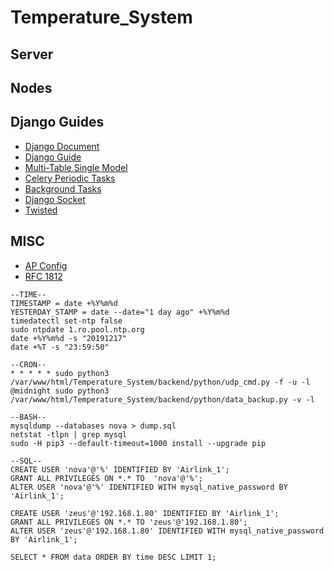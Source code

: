 # Temperature_System

## Server

## Nodes


## Django Guides
 - [Django Document](https://docs.djangoproject.com/en/3.0/)
 - [Django Guide](https://simpleisbetterthancomplex.com/series/beginners-guide/1.11/)
 - [Multi-Table Single Model](https://stackoverflow.com/questions/5036357/single-django-model-multiple-tables)
 - [Celery Periodic Tasks](https://docs.celeryproject.org/en/latest/userguide/periodic-tasks.html)
 - [Background Tasks](https://django-background-tasks.readthedocs.io/en/latest/)
 - [Django Socket](https://pypi.org/project/django-socket-server/)
 - [Twisted](https://twistedmatrix.com/trac/)


## MISC

- [AP Config](https://www.diyhobi.com/install-wifi-hotspot-raspberry-pi-ubuntu-mate/)
- [RFC 1812](https://tools.ietf.org/html/rfc1812#section-2)

```
--TIME--
TIMESTAMP = date +%Y%m%d
YESTERDAY_STAMP = date --date="1 day ago" +%Y%m%d
timedatectl set-ntp false
sudo ntpdate 1.ro.pool.ntp.org
date +%Y%m%d -s "20191217"
date +%T -s "23:59:50"

--CRON--
* * * * * sudo python3 /var/www/html/Temperature_System/backend/python/udp_cmd.py -f -u -l
@midnight sudo python3 /var/www/html/Temperature_System/backend/python/data_backup.py -v -l

--BASH--
mysqldump --databases nova > dump.sql
netstat -tlpn | grep mysql
sudo -H pip3 --default-timeout=1000 install --upgrade pip

--SQL--
CREATE USER 'nova'@'%' IDENTIFIED BY 'Airlink_1';
GRANT ALL PRIVILEGES ON *.* TO  'nova'@'%';
ALTER USER 'nova'@'%' IDENTIFIED WITH mysql_native_password BY 'Airlink_1';  

CREATE USER 'zeus'@'192.168.1.80' IDENTIFIED BY 'Airlink_1';
GRANT ALL PRIVILEGES ON *.* TO 'zeus'@'192.168.1.80';
ALTER USER 'zeus'@'192.168.1.80' IDENTIFIED WITH mysql_native_password BY 'Airlink_1';  

SELECT * FROM data ORDER BY time DESC LIMIT 1;
```
